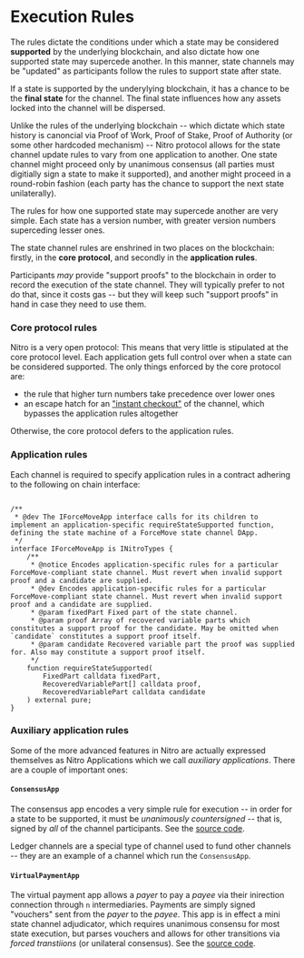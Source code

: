 # Execution Rules

The rules dictate the conditions under which a state may be considered **supported** by the underlying blockchain, and also dictate how one supported state may supercede another. In this manner, state channels may be "updated" as participants follow the rules to support state after state.

If a state is supported by the underylying blockchain, it has a chance to be the **final state** for the channel. The final state influences how any assets locked into the channel will be dispersed.

Unlike the rules of the underlying blockchain -- which dictate which state history is canoncial via Proof of Work, Proof of Stake, Proof of Authority (or some other hardcoded mechanism) -- Nitro protocol allows for the state channel update rules to vary from one application to another. One state channel might proceed only by unanimous consensus (all parties must digitially sign a state to make it supported), and another might proceed in a round-robin fashion (each party has the chance to support the next state unilaterally).

The rules for how one supported state may supercede another are very simple. Each state has a version number, with greater version numbers superceding lesser ones.

The state channel rules are enshrined in two places on the blockchain: firstly, in the **core protocol**, and secondly in the **application rules**.

Participants _may_ provide "support proofs" to the blockchain in order to record the execution of the state channel. They will typically prefer to not do that, since it costs gas -- but they will keep such "support proofs" in hand in case they need to use them.

### Core protocol rules

Nitro is a very open protocol: This means that very little is stipulated at the core protocol level. Each application gets full control over when a state can be considered supported. The only things enforced by the core protocol are:

- the rule that higher turn numbers take precedence over lower ones
- an escape hatch for an ["instant checkout"](./0070-finalizing-a-channel.md#happy-path) of the channel, which bypasses the application rules altogether

Otherwise, the core protocol defers to the application rules.

### Application rules

Each channel is required to specify application rules in a contract adhering to the following on chain interface:

```solidity

/**
 * @dev The IForceMoveApp interface calls for its children to implement an application-specific requireStateSupported function, defining the state machine of a ForceMove state channel DApp.
 */
interface IForceMoveApp is INitroTypes {
    /**
     * @notice Encodes application-specific rules for a particular ForceMove-compliant state channel. Must revert when invalid support proof and a candidate are supplied.
     * @dev Encodes application-specific rules for a particular ForceMove-compliant state channel. Must revert when invalid support proof and a candidate are supplied.
     * @param fixedPart Fixed part of the state channel.
     * @param proof Array of recovered variable parts which constitutes a support proof for the candidate. May be omitted when `candidate` constitutes a support proof itself.
     * @param candidate Recovered variable part the proof was supplied for. Also may constitute a support proof itself.
     */
    function requireStateSupported(
        FixedPart calldata fixedPart,
        RecoveredVariablePart[] calldata proof,
        RecoveredVariablePart calldata candidate
    ) external pure;
}

```

### Auxiliary application rules

Some of the more advanced features in Nitro are actually expressed themselves as Nitro Applications which we call _auxiliary applications_. There are a couple of important ones:

#### `ConsensusApp`

The consensus app encodes a very simple rule for execution -- in order for a state to be supported, it must be _unanimously countersigned_ -- that is, signed by _all_ of the channel participants. See the [source code](https://github.com/statechannels/go-nitro/blob/main/nitro-protocol/contracts/ConsensusApp.sol).

Ledger channels are a special type of channel used to fund other channels -- they are an example of a channel which run the `ConsensusApp`.

#### `VirtualPaymentApp`

The virtual payment app allows a _payer_ to pay a _payee_ via their inirection connection through `n` intermediaries. Payments are simply signed "vouchers" sent from the _payer_ to the _payee_. This app is in effect a mini state channel adjudicator, which requires unanimous consensu for most state execution, but parses vouchers and allows for other transitions via _forced transtiions_ (or unilateral consensus). See the [source code](https://github.com/statechannels/go-nitro/blob/main/nitro-protocol/contracts/VirtualPaymentApp.sol).
